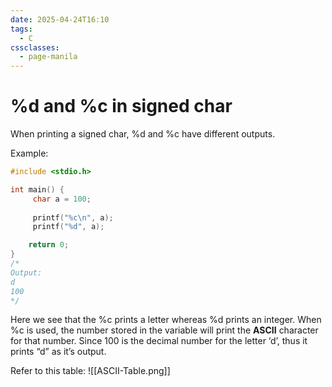 ```yaml
---
date: 2025-04-24T16:10
tags:
  - C
cssclasses:
  - page-manila
---
```

# %d and %c in signed char

When printing a signed char, %d and %c have different outputs.

Example:
```c
#include <stdio.h>

int main() {
     char a = 100;
     
     printf("%c\n", a);
     printf("%d", a);

    return 0;
}
/* 
Output:
d
100
*/
```

Here we see that the %c prints a letter whereas %d prints an integer. When %c is used, the number stored in the variable will print the **ASCII** character for that number. Since 100 is the decimal number for the letter ‘d’, thus it prints “d” as it’s output.

Refer to this table:
![[ASCII-Table.png]]
